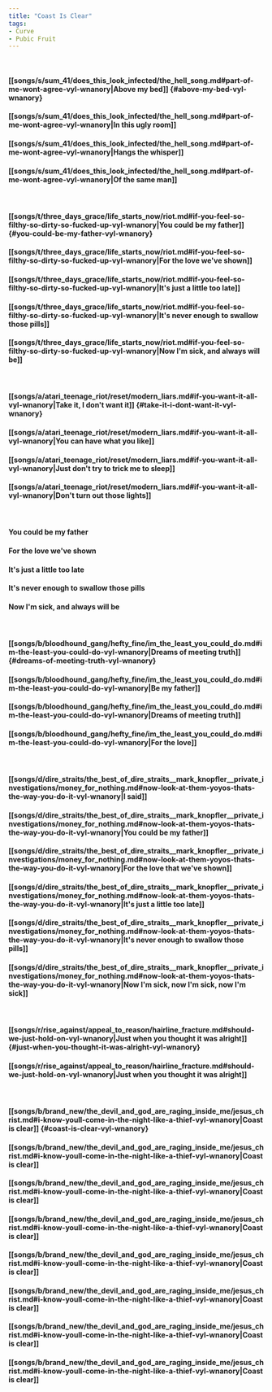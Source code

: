 ```yaml
---
title: "Coast Is Clear"
tags:
- Curve
- Pubic Fruit
---
```

&nbsp;
#### [[songs/s/sum_41/does_this_look_infected/the_hell_song.md#part-of-me-wont-agree-vyl-wnanory|Above my bed]] {#above-my-bed-vyl-wnanory}
#### [[songs/s/sum_41/does_this_look_infected/the_hell_song.md#part-of-me-wont-agree-vyl-wnanory|In this ugly room]]
#### [[songs/s/sum_41/does_this_look_infected/the_hell_song.md#part-of-me-wont-agree-vyl-wnanory|Hangs the whisper]]
#### [[songs/s/sum_41/does_this_look_infected/the_hell_song.md#part-of-me-wont-agree-vyl-wnanory|Of the same man]]
&nbsp;
#### [[songs/t/three_days_grace/life_starts_now/riot.md#if-you-feel-so-filthy-so-dirty-so-fucked-up-vyl-wnanory|You could be my father]] {#you-could-be-my-father-vyl-wnanory}
#### [[songs/t/three_days_grace/life_starts_now/riot.md#if-you-feel-so-filthy-so-dirty-so-fucked-up-vyl-wnanory|For the love we've shown]]
#### [[songs/t/three_days_grace/life_starts_now/riot.md#if-you-feel-so-filthy-so-dirty-so-fucked-up-vyl-wnanory|It's just a little too late]]
#### [[songs/t/three_days_grace/life_starts_now/riot.md#if-you-feel-so-filthy-so-dirty-so-fucked-up-vyl-wnanory|It's never enough to swallow those pills]]
#### [[songs/t/three_days_grace/life_starts_now/riot.md#if-you-feel-so-filthy-so-dirty-so-fucked-up-vyl-wnanory|Now I'm sick, and always will be]]
&nbsp;
#### [[songs/a/atari_teenage_riot/reset/modern_liars.md#if-you-want-it-all-vyl-wnanory|Take it, I don't want it]] {#take-it-i-dont-want-it-vyl-wnanory}
#### [[songs/a/atari_teenage_riot/reset/modern_liars.md#if-you-want-it-all-vyl-wnanory|You can have what you like]]
#### [[songs/a/atari_teenage_riot/reset/modern_liars.md#if-you-want-it-all-vyl-wnanory|Just don't try to trick me to sleep]]
#### [[songs/a/atari_teenage_riot/reset/modern_liars.md#if-you-want-it-all-vyl-wnanory|Don't turn out those lights]]
&nbsp;
#### You could be my father
#### For the love we've shown
#### It's just a little too late
#### It's never enough to swallow those pills
#### Now I'm sick, and always will be
&nbsp;
#### [[songs/b/bloodhound_gang/hefty_fine/im_the_least_you_could_do.md#im-the-least-you-could-do-vyl-wnanory|Dreams of meeting truth]] {#dreams-of-meeting-truth-vyl-wnanory}
#### [[songs/b/bloodhound_gang/hefty_fine/im_the_least_you_could_do.md#im-the-least-you-could-do-vyl-wnanory|Be my father]]
#### [[songs/b/bloodhound_gang/hefty_fine/im_the_least_you_could_do.md#im-the-least-you-could-do-vyl-wnanory|Dreams of meeting truth]]
#### [[songs/b/bloodhound_gang/hefty_fine/im_the_least_you_could_do.md#im-the-least-you-could-do-vyl-wnanory|For the love]]
&nbsp;
#### [[songs/d/dire_straits/the_best_of_dire_straits__mark_knopfler__private_investigations/money_for_nothing.md#now-look-at-them-yoyos-thats-the-way-you-do-it-vyl-wnanory|I said]]
#### [[songs/d/dire_straits/the_best_of_dire_straits__mark_knopfler__private_investigations/money_for_nothing.md#now-look-at-them-yoyos-thats-the-way-you-do-it-vyl-wnanory|You could be my father]]
#### [[songs/d/dire_straits/the_best_of_dire_straits__mark_knopfler__private_investigations/money_for_nothing.md#now-look-at-them-yoyos-thats-the-way-you-do-it-vyl-wnanory|For the love that we've shown]]
#### [[songs/d/dire_straits/the_best_of_dire_straits__mark_knopfler__private_investigations/money_for_nothing.md#now-look-at-them-yoyos-thats-the-way-you-do-it-vyl-wnanory|It's just a little too late]]
#### [[songs/d/dire_straits/the_best_of_dire_straits__mark_knopfler__private_investigations/money_for_nothing.md#now-look-at-them-yoyos-thats-the-way-you-do-it-vyl-wnanory|It's never enough to swallow those pills]]
#### [[songs/d/dire_straits/the_best_of_dire_straits__mark_knopfler__private_investigations/money_for_nothing.md#now-look-at-them-yoyos-thats-the-way-you-do-it-vyl-wnanory|Now I'm sick, now I'm sick, now I'm sick]]
&nbsp;
#### [[songs/r/rise_against/appeal_to_reason/hairline_fracture.md#should-we-just-hold-on-vyl-wnanory|Just when you thought it was alright]] {#just-when-you-thought-it-was-alright-vyl-wnanory}
#### [[songs/r/rise_against/appeal_to_reason/hairline_fracture.md#should-we-just-hold-on-vyl-wnanory|Just when you thought it was alright]]
&nbsp;
#### [[songs/b/brand_new/the_devil_and_god_are_raging_inside_me/jesus_christ.md#i-know-youll-come-in-the-night-like-a-thief-vyl-wnanory|Coast is clear]] {#coast-is-clear-vyl-wnanory}
#### [[songs/b/brand_new/the_devil_and_god_are_raging_inside_me/jesus_christ.md#i-know-youll-come-in-the-night-like-a-thief-vyl-wnanory|Coast is clear]]
#### [[songs/b/brand_new/the_devil_and_god_are_raging_inside_me/jesus_christ.md#i-know-youll-come-in-the-night-like-a-thief-vyl-wnanory|Coast is clear]]
#### [[songs/b/brand_new/the_devil_and_god_are_raging_inside_me/jesus_christ.md#i-know-youll-come-in-the-night-like-a-thief-vyl-wnanory|Coast is clear]]
#### [[songs/b/brand_new/the_devil_and_god_are_raging_inside_me/jesus_christ.md#i-know-youll-come-in-the-night-like-a-thief-vyl-wnanory|Coast is clear]]
#### [[songs/b/brand_new/the_devil_and_god_are_raging_inside_me/jesus_christ.md#i-know-youll-come-in-the-night-like-a-thief-vyl-wnanory|Coast is clear]]
#### [[songs/b/brand_new/the_devil_and_god_are_raging_inside_me/jesus_christ.md#i-know-youll-come-in-the-night-like-a-thief-vyl-wnanory|Coast is clear]]
#### [[songs/b/brand_new/the_devil_and_god_are_raging_inside_me/jesus_christ.md#i-know-youll-come-in-the-night-like-a-thief-vyl-wnanory|Coast is clear]]
